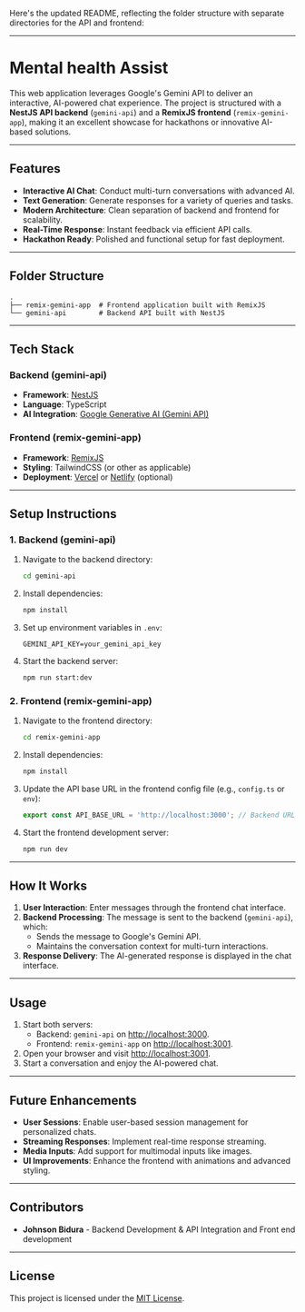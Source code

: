 Here's the updated README, reflecting the folder structure with separate directories for the API and frontend:

---

# **Mental health Assist**

This web application leverages Google's Gemini API to deliver an interactive, AI-powered chat experience. The project is structured with a **NestJS API backend** (`gemini-api`) and a **RemixJS frontend** (`remix-gemini-app`), making it an excellent showcase for hackathons or innovative AI-based solutions.

---

## **Features**

- **Interactive AI Chat**: Conduct multi-turn conversations with advanced AI.
- **Text Generation**: Generate responses for a variety of queries and tasks.
- **Modern Architecture**: Clean separation of backend and frontend for scalability.
- **Real-Time Response**: Instant feedback via efficient API calls.
- **Hackathon Ready**: Polished and functional setup for fast deployment.

---

## **Folder Structure**

```plaintext
.
├── remix-gemini-app  # Frontend application built with RemixJS
└── gemini-api        # Backend API built with NestJS
```

---

## **Tech Stack**

### **Backend (gemini-api)**
- **Framework**: [NestJS](https://nestjs.com/)
- **Language**: TypeScript
- **AI Integration**: [Google Generative AI (Gemini API)](https://developers.google.com/)

### **Frontend (remix-gemini-app)**
- **Framework**: [RemixJS](https://remix.run/)
- **Styling**: TailwindCSS (or other as applicable)
- **Deployment**: [Vercel](https://vercel.com/) or [Netlify](https://www.netlify.com/) (optional)

---

## **Setup Instructions**

### **1. Backend (gemini-api)**

1. Navigate to the backend directory:
   ```bash
   cd gemini-api
   ```

2. Install dependencies:
   ```bash
   npm install
   ```

3. Set up environment variables in `.env`:
   ```env
   GEMINI_API_KEY=your_gemini_api_key
   ```

4. Start the backend server:
   ```bash
   npm run start:dev
   ```

### **2. Frontend (remix-gemini-app)**

1. Navigate to the frontend directory:
   ```bash
   cd remix-gemini-app
   ```

2. Install dependencies:
   ```bash
   npm install
   ```

3. Update the API base URL in the frontend config file (e.g., `config.ts` or `env`):
   ```javascript
   export const API_BASE_URL = 'http://localhost:3000'; // Backend URL
   ```

4. Start the frontend development server:
   ```bash
   npm run dev
   ```

---

## **How It Works**

1. **User Interaction**: Enter messages through the frontend chat interface.
2. **Backend Processing**: The message is sent to the backend (`gemini-api`), which:
   - Sends the message to Google's Gemini API.
   - Maintains the conversation context for multi-turn interactions.
3. **Response Delivery**: The AI-generated response is displayed in the chat interface.

---

## **Usage**

1. Start both servers:
   - Backend: `gemini-api` on [http://localhost:3000](http://localhost:3000).
   - Frontend: `remix-gemini-app` on [http://localhost:3001](http://localhost:3001).
2. Open your browser and visit [http://localhost:3001](http://localhost:3001).
3. Start a conversation and enjoy the AI-powered chat.

---

## **Future Enhancements**
- **User Sessions**: Enable user-based session management for personalized chats.
- **Streaming Responses**: Implement real-time response streaming.
- **Media Inputs**: Add support for multimodal inputs like images.
- **UI Improvements**: Enhance the frontend with animations and advanced styling.

---

## **Contributors**

- **Johnson Bidura** - Backend Development & API Integration and Front end development

---

## **License**

This project is licensed under the [MIT License](LICENSE).
